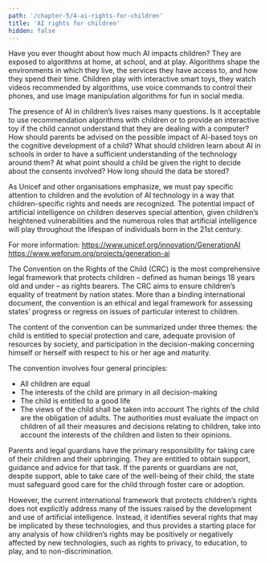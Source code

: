 ```yaml
---
path: '/chapter-5/4-ai-rights-for-children'
title: 'AI rights for children'
hidden: false
---
```


<hero-icon heroIcon='chap5'/>

<styled-text>

Have you ever thought about how much AI impacts children? They are exposed to algorithms at home, at school, and at play. Algorithms shape the environments in which they live, the services they have access to, and how they spend their time. Children play with interactive smart toys, they watch videos recommended by algorithms, use voice commands to control their phones, and use image manipulation algorithms for fun in social media.

The presence of AI in children’s lives raises many questions. Is it acceptable to use recommendation algorithms with children or to provide an interactive toy if the child cannot understand that they are dealing with a computer? How should parents be advised on the possible impact of AI-based toys on the cognitive development of a child? What should children learn about AI in schools in order to have a sufficient understanding of the technology around them? At what point should a child be given the right to decide about the consents involved? How long should the data be stored?

As Unicef and other organisations emphasize, we must pay specific attention to children and the evolution of AI technology in a way that children-specific rights and needs are recognized. The potential impact of artificial intelligence on children deserves special attention, given children’s heightened vulnerabilities and the numerous roles that artificial intelligence will play throughout the lifespan of individuals born in the 21st century.

For more information:
https://www.unicef.org/innovation/GenerationAI
https://www.weforum.org/projects/generation-ai

<styled-text>

<text-box name="The Convention on the Rights of the Child">

The Convention on the Rights of the Child (CRC) is the most comprehensive legal framework that protects children – defined as human beings 18 years old and under – as rights bearers. The CRC aims to ensure children’s equality of treatment by nation states. More than a binding international document, the convention is an ethical and legal framework for assessing states’ progress or regress on issues of particular interest to children.

The content of the convention can be summarized under three themes: the child is entitled to special protection and care, adequate provision of resources by society, and participation in the decision-making concerning himself or herself with respect to his or her age and maturity.

The convention involves four general principles:

* All children are equal
* The interests of the child are primary in all decision-making
* The child is entitled to a good life
* The views of the child shall be taken into account
The rights of the child are the obligation of adults. The authorities must evaluate the impact on children of all their measures and decisions relating to children, take into account the interests of the children and listen to their opinions.

Parents and legal guardians have the primary responsibility for taking care of their children and their upbringing. They are entitled to obtain support, guidance and advice for that task. If the parents or guardians are not, despite support, able to take care of the well-being of their child, the state must safeguard good care for the child through foster care or adoption.

</text-box>

<styled-text>

However, the current international framework that protects children’s rights does not explicitly address many of the issues raised by the development and use of artificial intelligence. Instead, it identifies several rights that may be implicated by these technologies, and thus provides a starting place for any analysis of how children’s rights may be positively or negatively affected by new technologies, such as rights to privacy, to education, to play, and to non-discrimination.

</styled-text>

<quiz id="6c43ca71-a4b1-4f38-a817-43d377d57fca"> </quiz>

<quiz id="b5499af6-fe03-41bb-a36a-3863a9973419"> </quiz>
